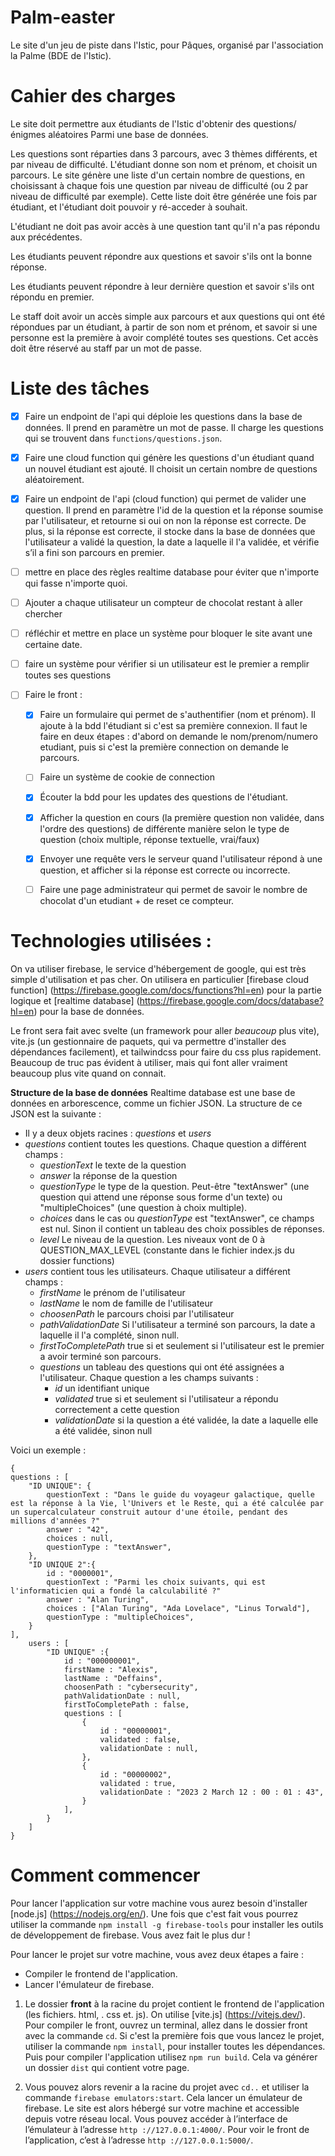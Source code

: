 # Palm-easter
Le site d'un jeu de piste dans l'Istic, pour Pâques, organisé par l'association la Palme (BDE de l'Istic).


# Cahier des charges
Le site doit permettre aux étudiants de l'Istic d'obtenir des questions/énigmes aléatoires
Parmi une base de données.


Les questions sont réparties dans 3 parcours, avec 3 thèmes différents, et par niveau de difficulté. L'étudiant donne son nom et prénom, et choisit un parcours. Le site génère une liste d'un certain nombre de questions, en choisissant à chaque fois une question par niveau de difficulté (ou 2 par niveau de difficulté par exemple).
Cette liste doit être générée une fois par étudiant, et l'étudiant doit pouvoir y ré-acceder à souhait.


L'étudiant ne doit pas avoir accès à une question tant qu'il n'a pas répondu aux précédentes.


Les étudiants peuvent répondre aux questions et savoir s'ils ont la bonne réponse.


Les étudiants peuvent répondre à leur dernière question et savoir s'ils ont répondu en premier.


Le staff doit avoir un accès simple aux parcours et aux questions qui ont été répondues par un étudiant, à partir de son nom et prénom, et savoir si une personne est la première à avoir complété toutes ses questions. Cet accès doit être réservé au staff par un mot de passe.


# Liste des tâches
- [x] Faire un endpoint de l'api qui déploie les questions dans la base de données. Il prend en paramètre un mot de passe. Il charge les questions qui se trouvent dans `functions/questions.json`.
- [x] Faire une cloud function qui génère les questions d'un étudiant quand un nouvel étudiant est ajouté. Il choisit un certain nombre de questions aléatoirement.

- [x] Faire un endpoint de l'api (cloud function) qui permet de valider une question. Il prend en paramètre l'id de la question et la réponse soumise par l'utilisateur, et retourne si oui on non la réponse est correcte. De plus, si la réponse est correcte, il stocke dans la base de données que l'utilisateur a validé la question, la date a laquelle il l'a validée, et vérifie s’il a fini son parcours en premier.

- [ ] mettre en place des règles realtime database pour éviter que n'importe qui fasse n'importe quoi.

- [ ] Ajouter a chaque utilisateur un compteur de chocolat restant à aller chercher

- [ ] réfléchir et mettre en place un système pour bloquer le site avant une certaine date.

- [ ] faire un système pour vérifier si un utilisateur est le premier a remplir toutes ses questions 

- [ ] Faire le front :
    - [x] Faire un formulaire qui permet de s'authentifier (nom et prénom). Il ajoute à la bdd l'étudiant si c'est sa première connexion. Il faut le faire en deux étapes : d'abord on demande le nom/prenom/numero etudiant, puis si c'est la première connection on demande le parcours.
    - [ ] Faire un système de cookie de connection
    - [x] Écouter la bdd pour les updates des questions de l'étudiant.
    - [x] Afficher la question en cours (la première question non validée, dans l'ordre des questions) de différente manière selon le type de question (choix multiple, réponse textuelle, vrai/faux)
    - [x] Envoyer une requête vers le serveur quand l'utilisateur répond à une question, et afficher si la réponse est correcte ou incorrecte.
    - [ ] Faire une page administrateur qui permet de savoir le nombre de chocolat d'un etudiant + de reset ce compteur.


# Technologies utilisées :
On va utiliser firebase, le service d'hébergement de google, qui est très simple d'utilisation et pas cher. On utilisera en particulier [firebase cloud function] (https://firebase.google.com/docs/functions?hl=en) pour la partie logique et [realtime database] (https://firebase.google.com/docs/database?hl=en) pour la base de données.


Le front sera fait avec svelte (un framework pour aller *beaucoup* plus vite), vite.js (un gestionnaire de paquets, qui va permettre d'installer des dépendances facilement), et tailwindcss pour faire du css plus rapidement. Beaucoup de truc pas évident à utiliser, mais qui font aller vraiment beaucoup plus vite quand on connait.


**Structure de la base de données**
Realtime database est une base de données en arborescence, comme un fichier JSON. La structure de ce JSON est la suivante :


- Il y a deux objets racines : *questions* et *users*
- *questions* contient toutes les questions. Chaque question a différent champs :
    - *questionText* le texte de la question
    - *answer* la réponse de la question
    - *questionType* le type de la question. Peut-être "textAnswer" (une question qui attend une réponse sous forme d'un texte) ou "multipleChoices" (une question à choix multiple).
    - *choices* dans le cas ou *questionType* est "textAnswer", ce champs est nul. Sinon il contient un tableau des choix possibles de réponses.
    - *level* Le niveau de la question. Les niveaux vont de 0 à QUESTION_MAX_LEVEL (constante dans le fichier index.js du dossier functions)
- *users* contient tous les utilisateurs. Chaque utilisateur a différent champs :
    - *firstName* le prénom de l'utilisateur
    - *lastName* le nom de famille de l'utilisateur
    - *choosenPath* le parcours choisi par l'utilisateur
    - *pathValidationDate* Si l'utilisateur a terminé son parcours, la date a laquelle il l'a complété, sinon null.
    - *firstToCompletePath* true si et seulement si l'utilisateur est le premier a avoir terminé son parcours.
    - *questions* un tableau des questions qui ont été assignées a l'utilisateur. Chaque question a les champs suivants :
        - *id* un identifiant unique
        - *validated* true si et seulement si l'utilisateur a répondu correctement a cette question
        - *validationDate* si la question a été validée, la date a laquelle elle a été validée, sinon null


Voici un exemple :


```
{
questions : [
    "ID UNIQUE": {
        questionText : "Dans le guide du voyageur galactique, quelle est la réponse à la Vie, l'Univers et le Reste, qui a été calculée par un supercalculateur construit autour d'une étoile, pendant des millions d'années ?"
        answer : "42",
        choices : null,
        questionType : "textAnswer",
    },
    "ID UNIQUE 2":{
        id : "0000001",
        questionText : "Parmi les choix suivants, qui est l'informaticien qui a fondé la calculabilité ?"
        answer : "Alan Turing",
        choices : ["Alan Turing", "Ada Lovelace", "Linus Torwald"],
        questionType : "multipleChoices",
    }
],
    users : [
        "ID UNIQUE" :{
            id : "000000001",
            firstName : "Alexis",
            lastName : "Deffains",
            choosenPath : "cybersecurity",
            pathValidationDate : null,
            firstToCompletePath : false,
            questions : [
                {
                    id : "00000001",
                    validated : false,
                    validationDate : null,
                },
                {
                    id : "00000002",
                    validated : true,
                    validationDate : "2023 2 March 12 : 00 : 01 : 43",
                }
            ],
        }
    ]
}
```
# Comment commencer


Pour lancer l'application sur votre machine vous aurez besoin d'installer [node.js] (https://nodejs.org/en/). Une fois que c'est fait vous pourrez utiliser la commande `npm install -g firebase-tools` pour installer les outils de développement de firebase.
Vous avez fait le plus dur !


Pour lancer le projet sur votre machine, vous avez deux étapes a faire :
- Compiler le frontend de l'application.
- Lancer l'émulateur de firebase.


1) Le dossier **front** à la racine du projet contient le frontend de l'application (les fichiers. html, . css et. js). On utilise [vite.js] (https://vitejs.dev/). Pour compiler le front, ouvrez un terminal, allez dans le dossier front avec la commande `cd`. Si c'est la première fois que vous lancez le projet, utiliser la commande `npm install`, pour installer toutes les dépendances. Puis pour compiler l'application utilisez `npm run build`. Cela va générer un dossier `dist` qui contient votre page.


2) Vous pouvez alors revenir a la racine du projet avec `cd..` et utiliser la commande `firebase emulators:start`. Cela lancer un émulateur de firebase. Le site est alors hébergé sur votre machine et accessible depuis votre réseau local. Vous pouvez accéder à l’interface de l’émulateur à l’adresse `http ://127.0.0.1:4000/`. Pour voir le front de l’application, c’est à l’adresse `http ://127.0.0.1:5000/`.